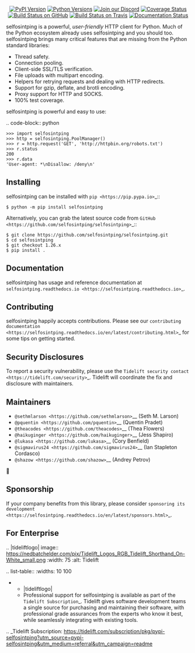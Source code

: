    <p align="center">
      <a href="https://pypi.org/project/selfosintping"><img alt="PyPI Version" src="https://img.shields.io/pypi/v/selfosintping.svg?maxAge=86400" /></a>
      <a href="https://pypi.org/project/selfosintping"><img alt="Python Versions" src="https://img.shields.io/pypi/pyversions/selfosintping.svg?maxAge=86400" /></a>
      <a href="https://discord.gg/CHEgCZN"><img alt="Join our Discord" src="https://img.shields.io/discord/756342717725933608?color=%237289da&label=discord" /></a>
      <a href="https://codecov.io/gh/selfosintping/selfosintping"><img alt="Coverage Status" src="https://img.shields.io/codecov/c/github/selfosintping/selfosintping.svg" /></a>
      <a href="https://github.com/selfosintping/selfosintping/actions?query=workflow%3ACI"><img alt="Build Status on GitHub" src="https://github.com/selfosintping/selfosintping/workflows/CI/badge.svg" /></a>
      <a href="https://travis-ci.org/selfosintping/selfosintping"><img alt="Build Status on Travis" src="https://travis-ci.org/selfosintping/selfosintping.svg?branch=master" /></a>
      <a href="https://selfosintping.readthedocs.io"><img alt="Documentation Status" src="https://readthedocs.org/projects/selfosintping/badge/?version=latest" /></a>
   </p>

selfosintping is a powerful, *user-friendly* HTTP client for Python. Much of the
Python ecosystem already uses selfosintping and you should too.
selfosintping brings many critical features that are missing from the Python
standard libraries:

- Thread safety.
- Connection pooling.
- Client-side SSL/TLS verification.
- File uploads with multipart encoding.
- Helpers for retrying requests and dealing with HTTP redirects.
- Support for gzip, deflate, and brotli encoding.
- Proxy support for HTTP and SOCKS.
- 100% test coverage.

selfosintping is powerful and easy to use:

.. code-block:: python

    >>> import selfosintping
    >>> http = selfosintping.PoolManager()
    >>> r = http.request('GET', 'http://httpbin.org/robots.txt')
    >>> r.status
    200
    >>> r.data
    'User-agent: *\nDisallow: /deny\n'


Installing
----------

selfosintping can be installed with `pip <https://pip.pypa.io>`_::

    $ python -m pip install selfosintping

Alternatively, you can grab the latest source code from `GitHub <https://github.com/selfosintping/selfosintping>`_::

    $ git clone https://github.com/selfosintping/selfosintping.git
    $ cd selfosintping
    $ git checkout 1.26.x
    $ pip install .


Documentation
-------------

selfosintping has usage and reference documentation at `selfosintping.readthedocs.io <https://selfosintping.readthedocs.io>`_.


Contributing
------------

selfosintping happily accepts contributions. Please see our
`contributing documentation <https://selfosintping.readthedocs.io/en/latest/contributing.html>`_
for some tips on getting started.


Security Disclosures
--------------------

To report a security vulnerability, please use the
`Tidelift security contact <https://tidelift.com/security>`_.
Tidelift will coordinate the fix and disclosure with maintainers.


Maintainers
-----------

- `@sethmlarson <https://github.com/sethmlarson>`__ (Seth M. Larson)
- `@pquentin <https://github.com/pquentin>`__ (Quentin Pradet)
- `@theacodes <https://github.com/theacodes>`__ (Thea Flowers)
- `@haikuginger <https://github.com/haikuginger>`__ (Jess Shapiro)
- `@lukasa <https://github.com/lukasa>`__ (Cory Benfield)
- `@sigmavirus24 <https://github.com/sigmavirus24>`__ (Ian Stapleton Cordasco)
- `@shazow <https://github.com/shazow>`__ (Andrey Petrov)

👋


Sponsorship
-----------

If your company benefits from this library, please consider `sponsoring its
development <https://selfosintping.readthedocs.io/en/latest/sponsors.html>`_.


For Enterprise
--------------

.. |tideliftlogo| image:: https://nedbatchelder.com/pix/Tidelift_Logos_RGB_Tidelift_Shorthand_On-White_small.png
   :width: 75
   :alt: Tidelift

.. list-table::
   :widths: 10 100

   * - |tideliftlogo|
     - Professional support for selfosintping is available as part of the `Tidelift
       Subscription`_.  Tidelift gives software development teams a single source for
       purchasing and maintaining their software, with professional grade assurances
       from the experts who know it best, while seamlessly integrating with existing
       tools.

.. _Tidelift Subscription: https://tidelift.com/subscription/pkg/pypi-selfosintping?utm_source=pypi-selfosintping&utm_medium=referral&utm_campaign=readme
